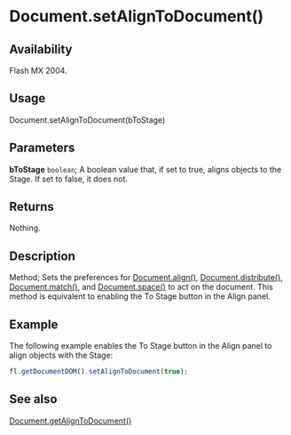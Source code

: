 # Document.setAlignToDocument()

## Availability

Flash MX 2004.

## Usage

Document.setAlignToDocument(bToStage)

## Parameters

**bToStage** `boolean`; A boolean value that, if set to true, aligns objects to the Stage. If set to false, it does not.

## Returns

Nothing.

## Description

Method; Sets the preferences for [Document.align()](../Document_object/Document13.md), [Document.distribute()](../Document_object/Document49.md), [Document.match()](../Document_object/Document120.md), and [Document.space()](../Document_object/Document67.md) to act on the document. This method is equivalent to enabling the To Stage button in the Align panel.

## Example

The following example enables the To Stage button in the Align panel to align objects with the Stage:

```javascript
fl.getDocumentDOM().setAlignToDocument(true);
```

## See also

[Document.getAlignToDocument()](../Document_object/Document72.md)
